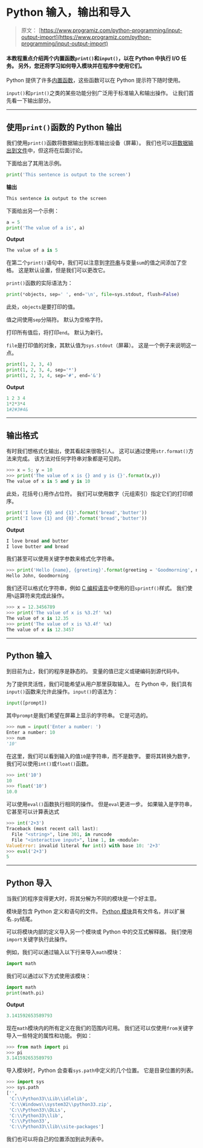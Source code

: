 # Python 输入，输出和导入

> 原文： [https://www.programiz.com/python-programming/input-output-import](https://www.programiz.com/python-programming/input-output-import)

#### 本教程重点介绍两个内置函数`print()`和`input()`，以在 Python 中执行 I/O 任务。 另外，您还将学习如何导入模块并在程序中使用它们。

Python 提供了许多[内置函数](https://www.programiz.com/python-programming/built-in-function)，这些函数可以在 Python 提示符下随时使用。

`input()`和`print()`之类的某些功能分别广泛用于标准输入和输出操作。 让我们首先看一下输出部分。

* * *

## 使用`print()`函数的 Python 输出

我们使用`print()`函数将数据输出到标准输出设备（屏幕）。 我们也可以[将数据输出到文件](https://www.programiz.com/python-programming/file-operation)中，但这将在后面讨论。

下面给出了其用法示例。

```py
print('This sentence is output to the screen')
```

**输出**

```py
This sentence is output to the screen
```

下面给出另一个示例：

```py
a = 5
print('The value of a is', a)
```

**Output**

```py
The value of a is 5
```

在第二个`print()`语句中，我们可以注意到[字符串](https://www.programiz.com/python-programming/string)与变量`sum`的值之间添加了空格。 这是默认设置，但是我们可以更改它。

`print()`函数的实际语法为：

```py
print(*objects, sep=' ', end='\n', file=sys.stdout, flush=False)
```

此处，`objects`是要打印的值。

值之间使用`sep`分隔符。 默认为空格字符。

打印所有值后，将打印`end`。 默认为新行。

`file`是打印值的对象，其默认值为`sys.stdout`（屏幕）。 这是一个例子来说明这一点。

```py
print(1, 2, 3, 4)
print(1, 2, 3, 4, sep='*')
print(1, 2, 3, 4, sep='#', end='&')
```

**Output**

```py
1 2 3 4
1*2*3*4
1#2#3#4&
```

* * *

## 输出格式

有时我们想格式化输出，使其看起来很吸引人。 这可以通过使用`str.format()`方法来完成。 该方法对任何字符串对象都是可见的。

```py
>>> x = 5; y = 10
>>> print('The value of x is {} and y is {}'.format(x,y))
The value of x is 5 and y is 10
```

此处，花括号`{}`用作占位符。 我们可以使用数字（元组索引）指定它们的打印顺序。

```py
print('I love {0} and {1}'.format('bread','butter'))
print('I love {1} and {0}'.format('bread','butter'))
```

**Output**

```py
I love bread and butter
I love butter and bread
```

我们甚至可以使用关键字参数来格式化字符串。

```py
>>> print('Hello {name}, {greeting}'.format(greeting = 'Goodmorning', name = 'John'))
Hello John, Goodmorning
```

我们还可以格式化字符串，例如 [C 编程语言](https://www.programiz.com/c-programming)中使用的旧`sprintf()`样式。 我们使用`%`运算符来完成此操作。

```py
>>> x = 12.3456789
>>> print('The value of x is %3.2f' %x)
The value of x is 12.35
>>> print('The value of x is %3.4f' %x)
The value of x is 12.3457
```

* * *

## Python 输入

到目前为止，我们的程序是静态的。 变量的值已定义或硬编码到源代码中。

为了提供灵活性，我们可能希望从用户那里获取输入。 在 Python 中，我们具有`input()`函数来允许此操作。`input()`的语法为：

```py
input([prompt])
```

其中`prompt`是我们希望在屏幕上显示的字符串。 它是可选的。

```py
>>> num = input('Enter a number: ')
Enter a number: 10
>>> num
'10'
```

在这里，我们可以看到输入的值`10`是字符串，而不是数字。 要将其转换为数字，我们可以使用`int()`或`float()`函数。

```py
>>> int('10')
10
>>> float('10')
10.0
```

可以使用`eval()`函数执行相同的操作。 但是`eval`更进一步。 如果输入是字符串，它甚至可以计算表达式

```py
>>> int('2+3')
Traceback (most recent call last):
  File "<string>", line 301, in runcode
  File "<interactive input>", line 1, in <module>
ValueError: invalid literal for int() with base 10: '2+3'
>>> eval('2+3')
5
```

* * *

## Python 导入

当我们的程序变得更大时，将其分解为不同的模块是一个好主意。

模块是包含 Python 定义和语句的文件。 [Python 模块](https://www.programiz.com/python-programming/modules)具有文件名，并以扩展名`.py`结尾。

可以将模块内部的定义导入另一个模块或 Python 中的交互式解释器。 我们使用`import`关键字执行此操作。

例如，我们可以通过输入以下行来导入`math`模块：

```py
import math
```

我们可以通过以下方式使用该模块：

```py
import math
print(math.pi)
```

**Output**

```py
3.141592653589793
```

现在`math`模块内的所有定义在我们的范围内可用。 我们还可以仅使用`from`关键字导入一些特定的属性和功能。 例如：

```py
>>> from math import pi
>>> pi
3.141592653589793
```

导入模块时，Python 会查看`sys.path`中定义的几个位置。 它是目录位置的列表。

```py
>>> import sys
>>> sys.path
['', 
 'C:\\Python33\\Lib\\idlelib', 
 'C:\\Windows\\system32\\python33.zip', 
 'C:\\Python33\\DLLs', 
 'C:\\Python33\\lib', 
 'C:\\Python33', 
 'C:\\Python33\\lib\\site-packages']
```

我们也可以将自己的位置添加到此列表中。